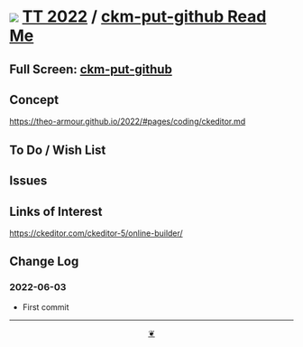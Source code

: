 # [![](https://pushme-pullyou.github.io/tootoo-2022/lib01/assets/icons/mark-github.svg )](https://github.com/pushme-pullyou/tootoo-2022/ "Source code on GitHub" ) [TT 2022]( https://pushme-pullyou.github.io/tootoo-2022/ "Home page" ) / [ckm-put-github Read Me]( https://pushme-pullyou.github.io/tootoo-2022/#lib06/ckm-put-github/README.md)


<!--@@@
<div class=iframe-resize ><iframe src=https://pushme-pullyou.github.io/tootoo-2022/lib04/ckm-put-github/ height=100% width=100% ></iframe></div>
_"ckm-put-github" in a resizable window. One finger to rotate. Two to zoom._
@@@-->

## Full Screen: [ckm-put-github]( https://pushme-pullyou.github.io/tootoo-2022/lib06/ckm-put-github/ )


## Concept

https://theo-armour.github.io/2022/#pages/coding/ckeditor.md


## To Do / Wish List


## Issues


## Links of Interest

https://ckeditor.com/ckeditor-5/online-builder/

## Change Log


### 2022-06-03

* First commit


***

<center title="Hello! Click me to go up to the top" ><a class=aDingbat href=javascript:window.main.scrollTo(0,0);> ❦ </a></center>
